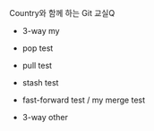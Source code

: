 Country와 함께 하는 Git 교실Q

- 3-way my

- pop test
- pull test
- stash test


- fast-forward test / my merge test
- 3-way other
